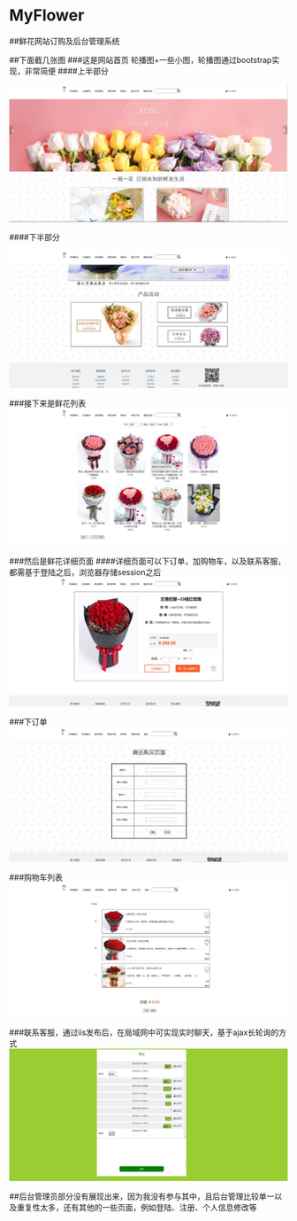# MyFlower
##鲜花网站订购及后台管理系统

##下面截几张图
###这是网站首页 轮播图+一些小图，轮播图通过bootstrap实现，非常简便
####上半部分

![image](https://github.com/ppaa-H/MyFiles/raw/master/%E9%B2%9C%E8%8A%B1%E7%BD%91%E7%AB%99/%E9%A6%96%E9%A1%B5.JPG)

####下半部分

![image](https://github.com/ppaa-H/MyFiles/raw/master/%E9%B2%9C%E8%8A%B1%E7%BD%91%E7%AB%99/%E9%A6%96%E9%A1%B52.JPG)

###接下来是鲜花列表
![image](https://github.com/ppaa-H/MyFiles/raw/master/%E9%B2%9C%E8%8A%B1%E7%BD%91%E7%AB%99/%E9%B2%9C%E8%8A%B1%E5%88%97%E8%A1%A8.JPG)

###然后是鲜花详细页面
####详细页面可以下订单，加购物车，以及联系客服，都需基于登陆之后，浏览器存储session之后
![image](https://github.com/ppaa-H/MyFiles/blob/master/%E9%B2%9C%E8%8A%B1%E7%BD%91%E7%AB%99/%E9%B2%9C%E8%8A%B1%E8%AF%A6%E7%BB%86%E9%A1%B5.JPG)

###下订单
![image](https://github.com/ppaa-H/MyFiles/raw/master/%E9%B2%9C%E8%8A%B1%E7%BD%91%E7%AB%99/%E4%B8%8B%E5%8D%95%E9%A1%B5%E9%9D%A2.JPG)

###购物车列表
![image](https://github.com/ppaa-H/MyFiles/raw/master/%E9%B2%9C%E8%8A%B1%E7%BD%91%E7%AB%99/%E8%B4%AD%E7%89%A9%E8%BD%A6%E5%88%97%E8%A1%A8.JPG)

###联系客服，通过iis发布后，在局域网中可实现实时聊天，基于ajax长轮询的方式
![image](https://github.com/ppaa-H/MyFiles/raw/master/%E9%B2%9C%E8%8A%B1%E7%BD%91%E7%AB%99/%E5%AE%A2%E6%9C%8D.JPG)


##后台管理员部分没有展现出来，因为我没有参与其中，且后台管理比较单一以及重复性太多，还有其他的一些页面，例如登陆、注册、个人信息修改等



